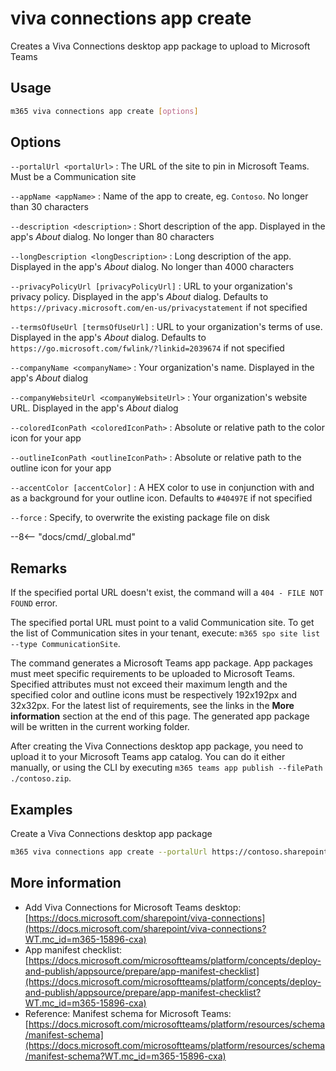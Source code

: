 # viva connections app create

Creates a Viva Connections desktop app package to upload to Microsoft Teams

## Usage

```sh
m365 viva connections app create [options]
```

## Options

`--portalUrl <portalUrl>`
: The URL of the site to pin in Microsoft Teams. Must be a Communication site

`--appName <appName>`
: Name of the app to create, eg. `Contoso`. No longer than 30 characters

`--description <description>`
: Short description of the app. Displayed in the app's _About_ dialog. No longer than 80 characters

`--longDescription <longDescription>`
: Long description of the app. Displayed in the app's _About_ dialog. No longer than 4000 characters

`--privacyPolicyUrl [privacyPolicyUrl]`
: URL to your organization's privacy policy. Displayed in the app's _About_ dialog. Defaults to `https://privacy.microsoft.com/en-us/privacystatement` if not specified

`--termsOfUseUrl [termsOfUseUrl]`
: URL to your organization's terms of use. Displayed in the app's _About_ dialog. Defaults to `https://go.microsoft.com/fwlink/?linkid=2039674` if not specified

`--companyName <companyName>`
: Your organization's name. Displayed in the app's _About_ dialog

`--companyWebsiteUrl <companyWebsiteUrl>`
: Your organization's website URL. Displayed in the app's _About_ dialog

`--coloredIconPath <coloredIconPath>`
: Absolute or relative path to the color icon for your app

`--outlineIconPath <outlineIconPath>`
: Absolute or relative path to the outline icon for your app

`--accentColor [accentColor]`
: A HEX color to use in conjunction with and as a background for your outline icon. Defaults to `#40497E` if not specified

`--force`
: Specify, to overwrite the existing package file on disk

--8<-- "docs/cmd/_global.md"

## Remarks

If the specified portal URL doesn't exist, the command will a `404 - FILE NOT FOUND` error.

The specified portal URL must point to a valid Communication site. To get the list of Communication sites in your tenant, execute: `m365 spo site list --type CommunicationSite`.

The command generates a Microsoft Teams app package. App packages must meet specific requirements to be uploaded to Microsoft Teams. Specified attributes must not exceed their maximum length and the specified color and outline icons must be respectively 192x192px and 32x32px. For the latest list of requirements, see the links in the **More information** section at the end of this page. The generated app package will be written in the current working folder.

After creating the Viva Connections desktop app package, you need to upload it to your Microsoft Teams app catalog. You can do it either manually, or using the CLI by executing `m365 teams app publish --filePath ./contoso.zip`.

## Examples

Create a Viva Connections desktop app package

```sh
m365 viva connections app create --portalUrl https://contoso.sharepoint.com --appName Contoso --description "Contoso company app" --longDescription "Stay on top of what's happening at Contoso" --companyName Contoso --companyWebsiteUrl https://contoso.com --coloredIconPath icon-color.png --outlineIconPath icon-outline.png
```

## More information

- Add Viva Connections for Microsoft Teams desktop: [https://docs.microsoft.com/sharepoint/viva-connections](https://docs.microsoft.com/sharepoint/viva-connections?WT.mc_id=m365-15896-cxa)
- App manifest checklist: [https://docs.microsoft.com/microsoftteams/platform/concepts/deploy-and-publish/appsource/prepare/app-manifest-checklist](https://docs.microsoft.com/microsoftteams/platform/concepts/deploy-and-publish/appsource/prepare/app-manifest-checklist?WT.mc_id=m365-15896-cxa)
- Reference: Manifest schema for Microsoft Teams: [https://docs.microsoft.com/microsoftteams/platform/resources/schema/manifest-schema](https://docs.microsoft.com/microsoftteams/platform/resources/schema/manifest-schema?WT.mc_id=m365-15896-cxa)
